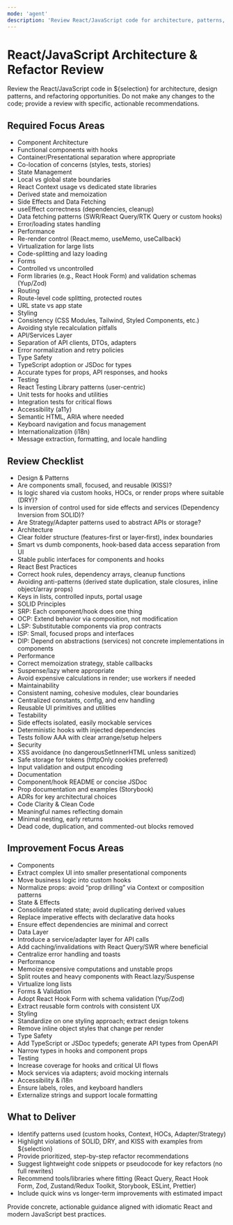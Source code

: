 ```yaml
---
mode: 'agent'
description: 'Review React/JavaScript code for architecture, patterns, and refactoring opportunities. Provide actionable recommendations without modifying code.'
---
```

# React/JavaScript Architecture & Refactor Review

Review the React/JavaScript code in ${selection} for architecture, design patterns, and refactoring opportunities. Do not make any changes to the code; provide a review with specific, actionable recommendations.

## Required Focus Areas

-  Component Architecture
  - Functional components with hooks
  - Container/Presentational separation where appropriate
  - Co-location of concerns (styles, tests, stories)
-  State Management
  - Local vs global state boundaries
  - React Context usage vs dedicated state libraries
  - Derived state and memoization
-  Side Effects and Data Fetching
  - useEffect correctness (dependencies, cleanup)
  - Data fetching patterns (SWR/React Query/RTK Query or custom hooks)
  - Error/loading states handling
-  Performance
  - Re-render control (React.memo, useMemo, useCallback)
  - Virtualization for large lists
  - Code-splitting and lazy loading
-  Forms
  - Controlled vs uncontrolled
  - Form libraries (e.g., React Hook Form) and validation schemas (Yup/Zod)
-  Routing
  - Route-level code splitting, protected routes
  - URL state vs app state
-  Styling
  - Consistency (CSS Modules, Tailwind, Styled Components, etc.)
  - Avoiding style recalculation pitfalls
-  API/Services Layer
  - Separation of API clients, DTOs, adapters
  - Error normalization and retry policies
-  Type Safety
  - TypeScript adoption or JSDoc for types
  - Accurate types for props, API responses, and hooks
-  Testing
  - React Testing Library patterns (user-centric)
  - Unit tests for hooks and utilities
  - Integration tests for critical flows
-  Accessibility (a11y)
  - Semantic HTML, ARIA where needed
  - Keyboard navigation and focus management
-  Internationalization (i18n)
  - Message extraction, formatting, and locale handling

## Review Checklist

-  Design & Patterns
  - Are components small, focused, and reusable (KISS)?
  - Is logic shared via custom hooks, HOCs, or render props where suitable (DRY)?
  - Is inversion of control used for side effects and services (Dependency Inversion from SOLID)?
  - Are Strategy/Adapter patterns used to abstract APIs or storage?
-  Architecture
  - Clear folder structure (features-first or layer-first), index boundaries
  - Smart vs dumb components, hook-based data access separation from UI
  - Stable public interfaces for components and hooks
-  React Best Practices
  - Correct hook rules, dependency arrays, cleanup functions
  - Avoiding anti-patterns (derived state duplication, stale closures, inline object/array props)
  - Keys in lists, controlled inputs, portal usage
-  SOLID Principles
  - SRP: Each component/hook does one thing
  - OCP: Extend behavior via composition, not modification
  - LSP: Substitutable components via prop contracts
  - ISP: Small, focused props and interfaces
  - DIP: Depend on abstractions (services) not concrete implementations in components
-  Performance
  - Correct memoization strategy, stable callbacks
  - Suspense/lazy where appropriate
  - Avoid expensive calculations in render; use workers if needed
-  Maintainability
  - Consistent naming, cohesive modules, clear boundaries
  - Centralized constants, config, and env handling
  - Reusable UI primitives and utilities
-  Testability
  - Side effects isolated, easily mockable services
  - Deterministic hooks with injected dependencies
  - Tests follow AAA with clear arrange/setup helpers
-  Security
  - XSS avoidance (no dangerousSetInnerHTML unless sanitized)
  - Safe storage for tokens (httpOnly cookies preferred)
  - Input validation and output encoding
-  Documentation
  - Component/hook README or concise JSDoc
  - Prop documentation and examples (Storybook)
  - ADRs for key architectural choices
-  Code Clarity & Clean Code
  - Meaningful names reflecting domain
  - Minimal nesting, early returns
  - Dead code, duplication, and commented-out blocks removed

## Improvement Focus Areas

-  Components
  - Extract complex UI into smaller presentational components
  - Move business logic into custom hooks
  - Normalize props: avoid “prop drilling” via Context or composition patterns
-  State & Effects
  - Consolidate related state; avoid duplicating derived values
  - Replace imperative effects with declarative data hooks
  - Ensure effect dependencies are minimal and correct
-  Data Layer
  - Introduce a service/adapter layer for API calls
  - Add caching/invalidations with React Query/SWR where beneficial
  - Centralize error handling and toasts
-  Performance
  - Memoize expensive computations and unstable props
  - Split routes and heavy components with React.lazy/Suspense
  - Virtualize long lists
-  Forms & Validation
  - Adopt React Hook Form with schema validation (Yup/Zod)
  - Extract reusable form controls with consistent UX
-  Styling
  - Standardize on one styling approach; extract design tokens
  - Remove inline object styles that change per render
-  Type Safety
  - Add TypeScript or JSDoc typedefs; generate API types from OpenAPI
  - Narrow types in hooks and component props
-  Testing
  - Increase coverage for hooks and critical UI flows
  - Mock services via adapters; avoid mocking internals
-  Accessibility & i18n
  - Ensure labels, roles, and keyboard handlers
  - Externalize strings and support locale formatting

## What to Deliver

-  Identify patterns used (custom hooks, Context, HOCs, Adapter/Strategy)
-  Highlight violations of SOLID, DRY, and KISS with examples from ${selection}
-  Provide prioritized, step-by-step refactor recommendations
-  Suggest lightweight code snippets or pseudocode for key refactors (no full rewrites)
-  Recommend tools/libraries where fitting (React Query, React Hook Form, Zod, Zustand/Redux Toolkit, Storybook, ESLint, Prettier)
-  Include quick wins vs longer-term improvements with estimated impact

Provide concrete, actionable guidance aligned with idiomatic React and modern JavaScript best practices.

